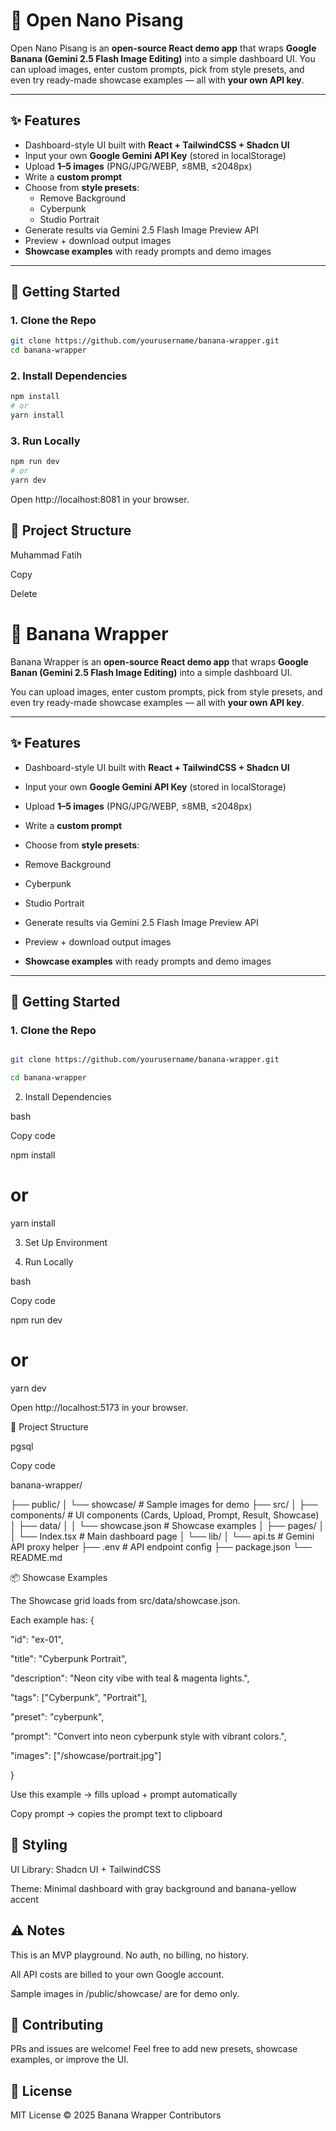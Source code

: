 # 🍌 Open Nano Pisang

Open Nano Pisang is an **open-source React demo app** that wraps **Google Banana (Gemini 2.5 Flash Image Editing)** into a simple dashboard UI. 
You can upload images, enter custom prompts, pick from style presets, and even try ready-made showcase examples — all with **your own API key**.

---

## ✨ Features
- Dashboard-style UI built with **React + TailwindCSS + Shadcn UI**
- Input your own **Google Gemini API Key** (stored in localStorage)
- Upload **1–5 images** (PNG/JPG/WEBP, ≤8MB, ≤2048px)
- Write a **custom prompt**
- Choose from **style presets**:
  - Remove Background  
  - Cyberpunk  
  - Studio Portrait
- Generate results via Gemini 2.5 Flash Image Preview API
- Preview + download output images
- **Showcase examples** with ready prompts and demo images

---

## 🚀 Getting Started

### 1. Clone the Repo
```bash
git clone https://github.com/yourusername/banana-wrapper.git
cd banana-wrapper
```

### 2. Install Dependencies
```bash
npm install
# or
yarn install
```

### 3. Run Locally
```bash
npm run dev
# or
yarn dev
```

Open http://localhost:8081 in your browser.

## 🧩 Project Structure
Muhammad Fatih

Copy

Delete

# 🍌 Banana Wrapper

Banana Wrapper is an **open-source React demo app** that wraps **Google Banan (Gemini 2.5 Flash Image Editing)** into a simple dashboard UI.

You can upload images, enter custom prompts, pick from style presets, and even try ready-made showcase examples — all with **your own API key**.

---

## ✨ Features

- Dashboard-style UI built with **React + TailwindCSS + Shadcn UI**

- Input your own **Google Gemini API Key** (stored in localStorage)

- Upload **1–5 images** (PNG/JPG/WEBP, ≤8MB, ≤2048px)

- Write a **custom prompt**

- Choose from **style presets**:

- Remove Background

- Cyberpunk

- Studio Portrait

- Generate results via Gemini 2.5 Flash Image Preview API

- Preview + download output images

- **Showcase examples** with ready prompts and demo images

---

## 🚀 Getting Started

### 1. Clone the Repo

```bash

git clone https://github.com/yourusername/banana-wrapper.git

cd banana-wrapper
```

2. Install Dependencies

bash

Copy code

npm install

# or

yarn install

3. Set Up Environment



4. Run Locally

bash

Copy code

npm run dev

# or

yarn dev

Open http://localhost:5173 in your browser.

🧩 Project Structure

pgsql

Copy code

banana-wrapper/

├── public/
│   └── showcase/          # Sample images for demo
├── src/
│   ├── components/        # UI components (Cards, Upload, Prompt, Result, Showcase)
│   ├── data/
│   │   └── showcase.json  # Showcase examples
│   ├── pages/
│   │   └── Index.tsx        # Main dashboard page
│   └── lib/
│       └── api.ts         # Gemini API proxy helper
├── .env                   # API endpoint config
├── package.json
└── README.md

📦 Showcase Examples

The Showcase grid loads from src/data/showcase.json.

Each example has:
{

"id": "ex-01",

"title": "Cyberpunk Portrait",

"description": "Neon city vibe with teal & magenta lights.",

"tags": ["Cyberpunk", "Portrait"],

"preset": "cyberpunk",

"prompt": "Convert into neon cyberpunk style with vibrant colors.",

"images": ["/showcase/portrait.jpg"]

}

Use this example → fills upload + prompt automatically

Copy prompt → copies the prompt text to clipboard

## 🎨 Styling

UI Library: Shadcn UI + TailwindCSS

Theme: Minimal dashboard with gray background and banana-yellow accent

## ⚠️ Notes

This is an MVP playground. No auth, no billing, no history.

All API costs are billed to your own Google account.

Sample images in /public/showcase/ are for demo only.

## 🤝 Contributing
PRs and issues are welcome!
Feel free to add new presets, showcase examples, or improve the UI.

## 📄 License
MIT License © 2025 Banana Wrapper Contributors

